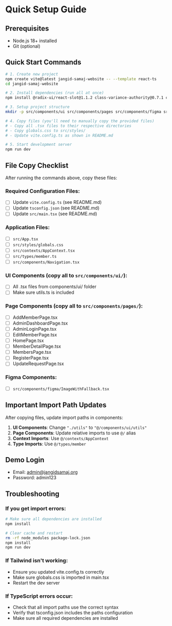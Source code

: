 # Quick Setup Guide

## Prerequisites
- Node.js 18+ installed
- Git (optional)

## Quick Start Commands

```bash
# 1. Create new project
npm create vite@latest jangid-samaj-website -- --template react-ts
cd jangid-samaj-website

# 2. Install dependencies (run all at once)
npm install @radix-ui/react-slot@1.1.2 class-variance-authority@0.7.1 clsx tailwind-merge @radix-ui/react-accordion @radix-ui/react-alert-dialog @radix-ui/react-aspect-ratio @radix-ui/react-avatar @radix-ui/react-checkbox @radix-ui/react-collapsible @radix-ui/react-context-menu @radix-ui/react-dialog @radix-ui/react-dropdown-menu @radix-ui/react-hover-card @radix-ui/react-label @radix-ui/react-menubar @radix-ui/react-navigation-menu @radix-ui/react-popover @radix-ui/react-progress @radix-ui/react-radio-group @radix-ui/react-scroll-area @radix-ui/react-select @radix-ui/react-separator @radix-ui/react-slider @radix-ui/react-switch @radix-ui/react-tabs @radix-ui/react-toast @radix-ui/react-toggle @radix-ui/react-toggle-group @radix-ui/react-tooltip lucide-react react-hook-form@7.55.0 @hookform/resolvers zod sonner@2.0.3 date-fns react-day-picker input-otp recharts react-resizable-panels vaul cmdk tailwindcss@next @tailwindcss/vite@next autoprefixer

# 3. Setup project structure
mkdir -p src/components/ui src/components/pages src/components/figma src/contexts src/types src/styles

# 4. Copy files (you'll need to manually copy the provided files)
# - Copy all .tsx files to their respective directories
# - Copy globals.css to src/styles/
# - Update vite.config.ts as shown in README.md

# 5. Start development server
npm run dev
```

## File Copy Checklist

After running the commands above, copy these files:

### Required Configuration Files:
- [ ] Update `vite.config.ts` (see README.md)
- [ ] Update `tsconfig.json` (see README.md)
- [ ] Update `src/main.tsx` (see README.md)

### Application Files:
- [ ] `src/App.tsx`
- [ ] `src/styles/globals.css`
- [ ] `src/contexts/AppContext.tsx`
- [ ] `src/types/member.ts`
- [ ] `src/components/Navigation.tsx`

### UI Components (copy all to `src/components/ui/`):
- [ ] All .tsx files from components/ui/ folder
- [ ] Make sure utils.ts is included

### Page Components (copy all to `src/components/pages/`):
- [ ] AddMemberPage.tsx
- [ ] AdminDashboardPage.tsx
- [ ] AdminLoginPage.tsx
- [ ] EditMemberPage.tsx
- [ ] HomePage.tsx
- [ ] MemberDetailPage.tsx
- [ ] MembersPage.tsx
- [ ] RegisterPage.tsx
- [ ] UpdateRequestPage.tsx

### Figma Components:
- [ ] `src/components/figma/ImageWithFallback.tsx`

## Important Import Path Updates

After copying files, update import paths in components:

1. **UI Components**: Change `"./utils"` to `"@/components/ui/utils"`
2. **Page Components**: Update relative imports to use `@/` alias
3. **Context Imports**: Use `@/contexts/AppContext`
4. **Type Imports**: Use `@/types/member`

## Demo Login
- Email: admin@jangidsamaj.org
- Password: admin123

## Troubleshooting

### If you get import errors:
```bash
# Make sure all dependencies are installed
npm install

# Clear cache and restart
rm -rf node_modules package-lock.json
npm install
npm run dev
```

### If Tailwind isn't working:
- Ensure you updated vite.config.ts correctly
- Make sure globals.css is imported in main.tsx
- Restart the dev server

### If TypeScript errors occur:
- Check that all import paths use the correct syntax
- Verify that tsconfig.json includes the paths configuration
- Make sure all required dependencies are installed